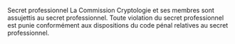 Secret professionnel
La Commission Cryptologie et ses membres sont assujettis au secret professionnel.
Toute violation du secret professionnel est punie conformément aux dispositions du code pénal relatives au secret professionnel.